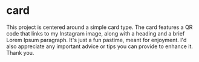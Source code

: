 # card




This project is centered around a simple card type. The card features a QR code that links to my Instagram image, along with a heading and a brief Lorem Ipsum paragraph. It's just a fun pastime, meant for enjoyment. I'd also appreciate any important advice or tips you can provide to enhance it. Thank you.